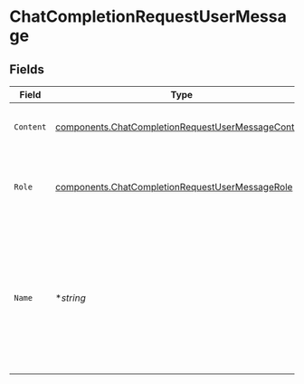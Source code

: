 # ChatCompletionRequestUserMessage


## Fields

| Field                                                                                                                        | Type                                                                                                                         | Required                                                                                                                     | Description                                                                                                                  |
| ---------------------------------------------------------------------------------------------------------------------------- | ---------------------------------------------------------------------------------------------------------------------------- | ---------------------------------------------------------------------------------------------------------------------------- | ---------------------------------------------------------------------------------------------------------------------------- |
| `Content`                                                                                                                    | [components.ChatCompletionRequestUserMessageContent](../../models/components/chatcompletionrequestusermessagecontent.md)     | :heavy_check_mark:                                                                                                           | The contents of the user message.<br/>                                                                                       |
| `Role`                                                                                                                       | [components.ChatCompletionRequestUserMessageRole](../../models/components/chatcompletionrequestusermessagerole.md)           | :heavy_check_mark:                                                                                                           | The role of the messages author, in this case `user`.                                                                        |
| `Name`                                                                                                                       | **string*                                                                                                                    | :heavy_minus_sign:                                                                                                           | An optional name for the participant. Provides the model information to differentiate between participants of the same role. |